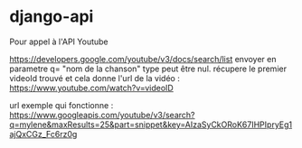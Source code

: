 # django-api


Pour appel à l'API Youtube

https://developers.google.com/youtube/v3/docs/search/list
envoyer en parametre q= "nom de la chanson"
type peut être nul.
récupere le premier videoId trouvé et cela donne l'url de la vidéo : https://www.youtube.com/watch?v=videoID


url exemple qui fonctionne : https://www.googleapis.com/youtube/v3/search?q=mylene&maxResults=25&part=snippet&key=AIzaSyCkORoK67IHPIpryEg1ajQxCGz_Fc6rz0g
